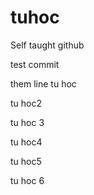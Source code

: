 # tuhoc
Self taught github


test commit

them line
tu hoc 


tu hoc2

tu hoc 3

tu hoc4

tu hoc5

tu hoc 6
